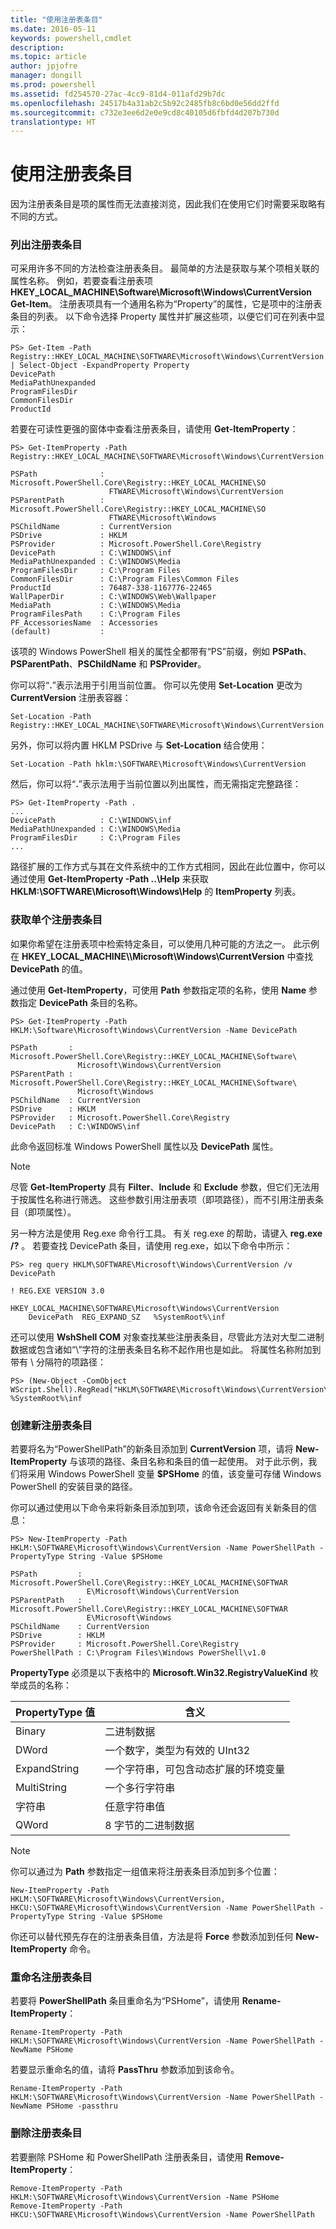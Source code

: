 ```yaml
---
title: "使用注册表条目"
ms.date: 2016-05-11
keywords: powershell,cmdlet
description: 
ms.topic: article
author: jpjofre
manager: dongill
ms.prod: powershell
ms.assetid: fd254570-27ac-4cc9-81d4-011afd29b7dc
ms.openlocfilehash: 24517b4a31ab2c5b92c2485fb8c6bd0e56dd2ffd
ms.sourcegitcommit: c732e3ee6d2e0e9cd8c40105d6fbfd4d207b730d
translationtype: HT
---
```

# <a name="working-with-registry-entries"></a>使用注册表条目
因为注册表条目是项的属性而无法直接浏览，因此我们在使用它们时需要采取略有不同的方式。

### <a name="listing-registry-entries"></a>列出注册表条目
可采用许多不同的方法检查注册表条目。 最简单的方法是获取与某个项相关联的属性名称。 例如，若要查看注册表项 **HKEY_LOCAL_MACHINE\\Software\\Microsoft\\Windows\\CurrentVersion** **Get-Item**。 注册表项具有一个通用名称为“Property”的属性，它是项中的注册表条目的列表。 以下命令选择 Property 属性并扩展这些项，以便它们可在列表中显示：

```
PS> Get-Item -Path Registry::HKEY_LOCAL_MACHINE\SOFTWARE\Microsoft\Windows\CurrentVersion | Select-Object -ExpandProperty Property
DevicePath
MediaPathUnexpanded
ProgramFilesDir
CommonFilesDir
ProductId
```

若要在可读性更强的窗体中查看注册表条目，请使用 **Get-ItemProperty**：

```
PS> Get-ItemProperty -Path Registry::HKEY_LOCAL_MACHINE\SOFTWARE\Microsoft\Windows\CurrentVersion

PSPath              : Microsoft.PowerShell.Core\Registry::HKEY_LOCAL_MACHINE\SO
                      FTWARE\Microsoft\Windows\CurrentVersion
PSParentPath        : Microsoft.PowerShell.Core\Registry::HKEY_LOCAL_MACHINE\SO
                      FTWARE\Microsoft\Windows
PSChildName         : CurrentVersion
PSDrive             : HKLM
PSProvider          : Microsoft.PowerShell.Core\Registry
DevicePath          : C:\WINDOWS\inf
MediaPathUnexpanded : C:\WINDOWS\Media
ProgramFilesDir     : C:\Program Files
CommonFilesDir      : C:\Program Files\Common Files
ProductId           : 76487-338-1167776-22465
WallPaperDir        : C:\WINDOWS\Web\Wallpaper
MediaPath           : C:\WINDOWS\Media
ProgramFilesPath    : C:\Program Files
PF_AccessoriesName  : Accessories
(default)           :
```

该项的 Windows PowerShell 相关的属性全都带有“PS”前缀，例如 **PSPath**、**PSParentPath**、**PSChildName** 和 **PSProvider**。

你可以将“**.**”表示法用于引用当前位置。 你可以先使用 **Set-Location** 更改为 **CurrentVersion** 注册表容器：

```
Set-Location -Path Registry::HKEY_LOCAL_MACHINE\SOFTWARE\Microsoft\Windows\CurrentVersion
```

另外，你可以将内置 HKLM PSDrive 与 **Set-Location** 结合使用：

```
Set-Location -Path hklm:\SOFTWARE\Microsoft\Windows\CurrentVersion
```

然后，你可以将“**.**”表示法用于当前位置以列出属性，而无需指定完整路径：

```
PS> Get-ItemProperty -Path .
...
DevicePath          : C:\WINDOWS\inf
MediaPathUnexpanded : C:\WINDOWS\Media
ProgramFilesDir     : C:\Program Files
...
```

路径扩展的工作方式与其在文件系统中的工作方式相同，因此在此位置中，你可以通过使用 **Get-ItemProperty -Path ..\\Help** 来获取 **HKLM:\\SOFTWARE\\Microsoft\\Windows\\Help** 的 **ItemProperty** 列表。

### <a name="getting-a-single-registry-entry"></a>获取单个注册表条目
如果你希望在注册表项中检索特定条目，可以使用几种可能的方法之一。 此示例在 **HKEY_LOCAL_MACHINE\\\\Microsoft\\Windows\\CurrentVersion** 中查找 **DevicePath** 的值。

通过使用 **Get-ItemProperty**，可使用 **Path** 参数指定项的名称，使用 **Name** 参数指定 **DevicePath** 条目的名称。

```
PS> Get-ItemProperty -Path HKLM:\Software\Microsoft\Windows\CurrentVersion -Name DevicePath

PSPath       : Microsoft.PowerShell.Core\Registry::HKEY_LOCAL_MACHINE\Software\
               Microsoft\Windows\CurrentVersion
PSParentPath : Microsoft.PowerShell.Core\Registry::HKEY_LOCAL_MACHINE\Software\
               Microsoft\Windows
PSChildName  : CurrentVersion
PSDrive      : HKLM
PSProvider   : Microsoft.PowerShell.Core\Registry
DevicePath   : C:\WINDOWS\inf
```

此命令返回标准 Windows PowerShell 属性以及 **DevicePath** 属性。

> [!NOTE]
> 尽管 **Get-ItemProperty** 具有 **Filter**、**Include** 和 **Exclude** 参数，但它们无法用于按属性名称进行筛选。 这些参数引用注册表项（即项路径），而不引用注册表条目（即项属性）。

另一种方法是使用 Reg.exe 命令行工具。 有关 reg.exe 的帮助，请键入 **reg.exe /?** 。 若要查找 DevicePath 条目，请使用 reg.exe，如以下命令中所示：

```
PS> reg query HKLM\SOFTWARE\Microsoft\Windows\CurrentVersion /v DevicePath

! REG.EXE VERSION 3.0

HKEY_LOCAL_MACHINE\SOFTWARE\Microsoft\Windows\CurrentVersion
    DevicePath  REG_EXPAND_SZ   %SystemRoot%\inf
```

还可以使用 **WshShell COM** 对象查找某些注册表条目，尽管此方法对大型二进制数据或包含诸如“\\”字符的注册表条目名称不起作用也是如此。 将属性名称附加到带有 \\ 分隔符的项路径：

```
PS> (New-Object -ComObject WScript.Shell).RegRead("HKLM\SOFTWARE\Microsoft\Windows\CurrentVersion\DevicePath")
%SystemRoot%\inf
```

### <a name="creating-new-registry-entries"></a>创建新注册表条目
若要将名为“PowerShellPath”的新条目添加到 **CurrentVersion** 项，请将 **New-ItemProperty** 与该项的路径、条目名称和条目的值一起使用。 对于此示例，我们将采用 Windows PowerShell 变量 **$PSHome** 的值，该变量可存储 Windows PowerShell 的安装目录的路径。

你可以通过使用以下命令来将新条目添加到项，该命令还会返回有关新条目的信息：

```
PS> New-ItemProperty -Path HKLM:\SOFTWARE\Microsoft\Windows\CurrentVersion -Name PowerShellPath -PropertyType String -Value $PSHome

PSPath         : Microsoft.PowerShell.Core\Registry::HKEY_LOCAL_MACHINE\SOFTWAR
                 E\Microsoft\Windows\CurrentVersion
PSParentPath   : Microsoft.PowerShell.Core\Registry::HKEY_LOCAL_MACHINE\SOFTWAR
                 E\Microsoft\Windows
PSChildName    : CurrentVersion
PSDrive        : HKLM
PSProvider     : Microsoft.PowerShell.Core\Registry
PowerShellPath : C:\Program Files\Windows PowerShell\v1.0
```

**PropertyType** 必须是以下表格中的 **Microsoft.Win32.RegistryValueKind** 枚举成员的名称：

|PropertyType 值|含义|
|----------------------|-----------|
|Binary|二进制数据|
|DWord|一个数字，类型为有效的 UInt32|
|ExpandString|一个字符串，可包含动态扩展的环境变量|
|MultiString|一个多行字符串|
|字符串|任意字符串值|
|QWord|8 字节的二进制数据|

> [!NOTE]
> 你可以通过为 **Path** 参数指定一组值来将注册表条目添加到多个位置：

```
New-ItemProperty -Path HKLM:\SOFTWARE\Microsoft\Windows\CurrentVersion, HKCU:\SOFTWARE\Microsoft\Windows\CurrentVersion -Name PowerShellPath -PropertyType String -Value $PSHome
```

你还可以替代预先存在的注册表条目值，方法是将 **Force** 参数添加到任何 **New-ItemProperty** 命令。

### <a name="renaming-registry-entries"></a>重命名注册表条目
若要将 **PowerShellPath** 条目重命名为“PSHome”，请使用 **Rename-ItemProperty**：

```
Rename-ItemProperty -Path HKLM:\SOFTWARE\Microsoft\Windows\CurrentVersion -Name PowerShellPath -NewName PSHome
```

若要显示重命名的值，请将 **PassThru** 参数添加到该命令。

```
Rename-ItemProperty -Path HKLM:\SOFTWARE\Microsoft\Windows\CurrentVersion -Name PowerShellPath -NewName PSHome -passthru
```

### <a name="deleting-registry-entries"></a>删除注册表条目
若要删除 PSHome 和 PowerShellPath 注册表条目，请使用 **Remove-ItemProperty**：

```
Remove-ItemProperty -Path HKLM:\SOFTWARE\Microsoft\Windows\CurrentVersion -Name PSHome
Remove-ItemProperty -Path HKCU:\SOFTWARE\Microsoft\Windows\CurrentVersion -Name PowerShellPath
```

